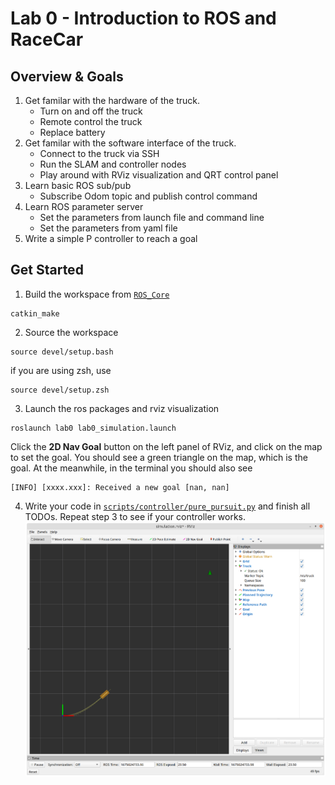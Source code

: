 # Lab 0 - Introduction to ROS and RaceCar

## Overview & Goals
1. Get familar with the hardware of the truck.
    - Turn on and off the truck
    - Remote control the truck
    - Replace battery
2. Get familar with the software interface of the truck.
    - Connect to the truck via SSH
    - Run the SLAM and controller nodes
    - Play around with RViz visualization and QRT control panel
4. Learn basic ROS sub/pub
    - Subscribe Odom topic and publish control command
5. Learn ROS parameter server
    - Set the parameters from launch file and command line
    - Set the parameters from yaml file
6. Write a simple P controller to reach a goal

## Get Started
1. Build the workspace from [`ROS_Core`](../..)
```
catkin_make
```
2. Source the workspace
```
source devel/setup.bash
```
if you are using zsh, use
```
source devel/setup.zsh
```
3. Launch the ros packages and rviz visualization
```
roslaunch lab0 lab0_simulation.launch
```
Click the **2D Nav Goal** button on the left panel of RViz, and click on the map to set the goal. You should see a green triangle on the map, which is the goal. At the meanwhile, in the terminal you should also see
```
[INFO] [xxxx.xxx]: Received a new goal [nan, nan]
```

4. Write your code in [`scripts/controller/pure_pursuit.py`](scripts/controller/pure_pursuit.py) and finish all TODOs. Repeat step 3 to see if your controller works.
![](assets/example.png)
